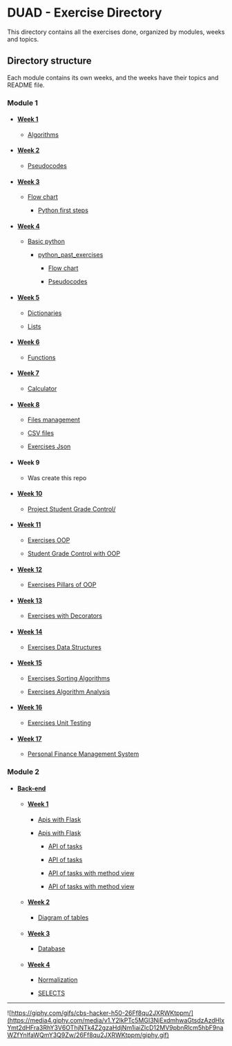 # DUAD - Exercise Directory

This directory contains all the exercises done, organized by modules, weeks and topics.

## Directory structure

Each module contains its own weeks, and the weeks have their topics and README file.

### Module 1

- #### [Week 1](/M1/S1/README.md)

  - [Algorithms](/M1/S1/algorithms/)

- #### [Week 2](/M1/S2/README.md)

  - [Pseudocodes](/M1/S2/pseudocodes/)

- #### [Week 3](/M1/S3/README.md)

  - [Flow chart](/M1/S3/flow_chart/)

    - [Python first steps](/M1/S3/python_first_steps/)

- #### [Week 4](/M1/S4/README.md)

  - [Basic python](/M1/S4/basic_python/)

    - [python_past_exercises](/M1/S4/python_past_exercises/)

      - [Flow chart](/M1/S4/python_past_exercises/flow_chart/)

      - [Pseudocodes](/M1/S4/python_past_exercises/pseudocodes/)
  
- #### [Week 5](/M1/S5/README.md)

  - [Dictionaries](/M1/S5/dictionaries/)

  - [Lists](/M1/S5/lists/)

- #### [Week 6](/M1/S6/README.md)

  - [Functions](/M1/S6/functions/)

- #### [Week 7](/M1/S7/README.md)

  - [Calculator](/M1/S7/calculator/)

- #### [Week 8](/M1/S8/README.md)

  - [Files management](/M1/S8/files_management/)

  - [CSV files](/M1/S8/files_csv/)

  - [Exercises Json](/M1/S8/exercises_json/)

- #### Week 9

  - Was create this repo

- #### [Week 10](M1/S10/README.md)

  - [Project Student Grade Control/](/M1/S10/project/)

- #### [Week 11](/M1/S11/README.md)

  - [Exercises OOP](/M1/S11/OOP/)

  - [Student Grade Control with OOP](/M1/S11/project/)

- #### [Week 12](/M1/S12/README.md)

  - [Exercises Pillars of OOP](/M1/S12/pillars_oop/)

- #### [Week 13](/M1/S13/README.md)

  - [Exercises with Decorators](/M1/S13/decorators/)

- #### [Week 14](/M1/S14/README.md)

  - [Exercises Data Structures](/M1/S14/data_structure/)

- #### [Week 15](/M1/S15/README.md)

  - [Exercises Sorting Algorithms](/M1/S15/sorting_algorithms/)

  - [Exercises Algorithm Analysis](/M1/S15/algorithm_analysis/)

- #### [Week 16](/M1/S16/README.md)

  - [Exercises Unit Testing](/M1/S15/unit_testing/)

- #### [Week 17](/M1/S17/README.md)

  - [Personal Finance Management System](/M1/S17/finance_management/)

### Module 2

- #### [Back-end](/M2/Back-end/)

  - #### [Week 1](/M2/Back-end/S1/README.md)

    - [Apis with Flask](/M2/Back-end/S1/exercises_flask/)
    - [Apis with Flask](/M2/Back-end/S1/exercises_flask/)

      - [API of tasks](/M2/Back-end/S1/exercises_flask/task_exercises/)
      - [API of tasks](/M2/Back-end/S1/exercises_flask/task_exercises/)

      - [API of tasks with method view](/M2/Back-end/S1/exercises_flask/task_exercises_method_view/)
      - [API of tasks with method view](/M2/Back-end/S1/exercises_flask/task_exercises_method_view/)

  - #### [Week 2](/M2/Back-end/S2/README.md)

    - [Diagram of tables](/M2/Back-end/S2/Diagrams/)

  - #### [Week 3](/M2/Back-end/S3/README.md)

    - [Database](/M2/Back-end/S3/Database/)

  - #### [Week 4](/M2/Back-end/S4/README.md)
    
    - [Normalization](/M2/Back-end/S4/README.md)
    
    - [SELECTS](/M2/Back-end/S4/library.sql)

---
![https://giphy.com/gifs/cbs-hacker-h50-26Ff8qu2JXRWKtppm/](https://media4.giphy.com/media/v1.Y2lkPTc5MGI3NjExdmhwaGtsdzAzdHlxYmt2dHFra3RhY3V6OThjNTk4Z2gzaHdjNm1iaiZlcD12MV9pbnRlcm5hbF9naWZfYnlfaWQmY3Q9Zw/26Ff8qu2JXRWKtppm/giphy.gif)
